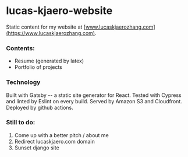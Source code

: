 # lucas-kjaero-website
Static content for my website at [www.lucaskjaerozhang.com](https://www.lucaskjaerozhang.com).

### Contents:
- Resume (generated by latex)
- Portfolio of projects

### Technology
Built with Gatsby -- a static site generator for React.
Tested with Cypress and linted by Eslint on every build.
Served by Amazon S3 and Cloudfront.
Deployed by github actions.

### Still to do:
1. Come up with a better pitch / about me
2. Redirect lucaskjaero.com domain
3. Sunset django site
